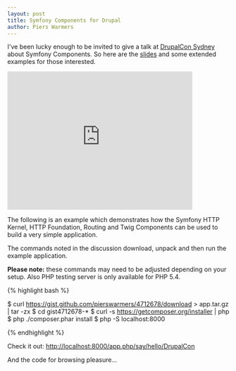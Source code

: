 ```yaml
---
layout: post
title: Symfony Components for Drupal
author: Piers Warmers
---
```


I've been lucky enough to be invited to give a talk at [DrupalCon Sydney](http://sydney2013.drupal.org) about Symfony Components. So here are the [slides](http://sydney2013.drupal.org/sites/default/files/slides/Symfony%20Components%20-%20A%20Travel%20Guide_7.pdf) and some extended examples for those interested.

<iframe width="420" height="315" src="http://www.youtube.com/embed/Tep1-oq6jrU" frameborder="0" allowfullscreen></iframe>

The following is an example which demonstrates how the Symfony HTTP Kernel, HTTP Foundation, Routing and Twig Components can be used to build a very simple application.

The commands noted in the discussion download, unpack and then run the example application.

**Please note:** these commands may need to be adjusted depending on your setup. Also PHP testing server is only available for PHP 5.4.

{% highlight bash %}

$ curl https://gist.github.com/pierswarmers/4712678/download > app.tar.gz | tar -zx
$ cd gist4712678-*
$ curl -s https://getcomposer.org/installer | php
$ php ./composer.phar install
$ php -S localhost:8000

{% endhighlight %}

Check it out: [http://localhost:8000/app.php/say/hello/DrupalCon](http://localhost:8000/app.php/say/hello/DrupalCon)

And the code for browsing pleasure…

<script src="https://gist.github.com/pierswarmers/4712678.js"></script>